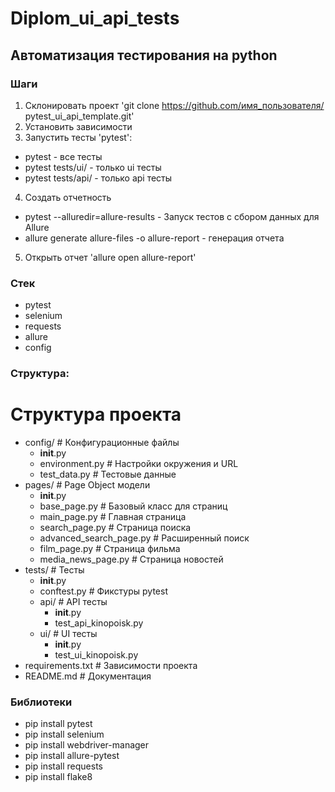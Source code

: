 # Diplom_ui_api_tests

## Автоматизация тестирования на python

### Шаги
1. Склонировать проект 'git clone https://github.com/имя_пользователя/
   pytest_ui_api_template.git'
2. Установить зависимости
3. Запустить тесты 'pytest':
- pytest - все тесты
- pytest tests/ui/ - только ui тесты
- pytest tests/api/ - только api тесты
4. Создать отчетность
- pytest --alluredir=allure-results - Запуск тестов с сбором данных для Allure
- allure generate allure-files -o allure-report - генерация отчета
5. Открыть отчет 'allure open allure-report'

### Стек
- pytest
- selenium
- requests
- allure
- config

### Структура:

# Структура проекта

- config/ # Конфигурационные файлы
  - __init__.py
  - environment.py # Настройки окружения и URL
  - test_data.py # Тестовые данные
- pages/ # Page Object модели
  - __init__.py
  - base_page.py # Базовый класс для страниц
  - main_page.py # Главная страница
  - search_page.py # Страница поиска
  - advanced_search_page.py # Расширенный поиск
  - film_page.py # Страница фильма
  - media_news_page.py # Страница новостей
- tests/ # Тесты
  - __init__.py
  - conftest.py # Фикстуры pytest
  - api/ # API тесты
    - __init__.py
    - test_api_kinopoisk.py
  - ui/ # UI тесты
    - __init__.py
    - test_ui_kinopoisk.py
- requirements.txt # Зависимости проекта
- README.md # Документация

### Библиотеки
- pip install pytest
- pip install selenium
- pip install webdriver-manager
- pip install allure-pytest
- pip install requests
- pip install flake8

